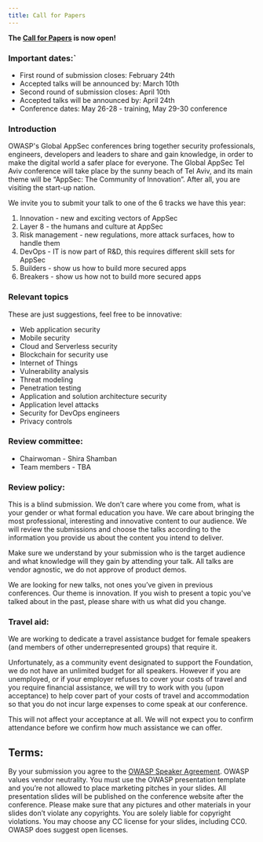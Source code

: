 ```yaml
---
title: Call for Papers 
---
```


**The <a href="https://owasp.submittable.com/submit/132865/global-appsec-tel-aviv-2019-call-for-papers" target="_blank">Call for Papers</a> is now open!**


### Important dates:`

* First round of submission closes: February 24th
* Accepted talks will be announced by: March 10th
* Second round of submission closes: April 10th
* Accepted talks will be announced by: April 24th
* Conference dates: May 26-28 - training, May 29-30 conference

### Introduction

OWASP's Global AppSec conferences bring together security professionals, engineers, developers and leaders to share and gain knowledge, in order to make the digital world a safer place for everyone. The Global AppSec Tel Aviv conference will take place by the sunny beach of Tel Aviv, and its main theme will be “AppSec: The Community of Innovation”. After all, you are visiting the start-up nation.

We invite you to submit your talk to one of the 6 tracks we have this year:

1. Innovation - new and exciting vectors of AppSec
2. Layer 8 - the humans and culture at AppSec 
3. Risk management - new regulations, more attack surfaces, how to handle them
4. DevOps - IT is now part of R&D, this requires different skill sets for AppSec
5. Builders - show us how to build more secured apps
6. Breakers - show us how not to build more secured apps

### Relevant topics

These are just suggestions, feel free to be innovative:

* Web application security
* Mobile security
* Cloud and Serverless security
* Blockchain for security use
* Internet of Things
* Vulnerability analysis
* Threat modeling
* Penetration testing
* Application and solution architecture security
* Application level attacks
* Security for DevOps engineers
* Privacy controls

### Review committee:
* Chairwoman - Shira Shamban
* Team members - TBA

### Review policy:

This is a blind submission. We don’t care where you come from, what is your gender or what formal education you have. We care about bringing the most professional, interesting and innovative content to our audience. We will review the submissions and choose the talks according to the information you provide us about the content you intend to deliver.  

Make sure we understand by your submission who is the target audience and what knowledge will they gain by attending your talk. All talks are vendor agnostic, we do not approve of product demos.

We are looking for new talks, not ones you’ve given in previous conferences. Our theme is innovation. If you wish to present a topic you've talked about in the past, please share with us what did you change.

### Travel aid:

We are working to dedicate a travel assistance budget for female speakers (and members of other underrepresented groups) that require it. 

Unfortunately, as a community event designated to support the Foundation, we do not have an unlimited budget for all speakers. However if you are unemployed, or if your employer refuses to cover your costs of travel and you require financial assistance, we will try to work with you (upon acceptance) to help cover part of your costs of travel and accommodation so that you do not incur large expenses to come speak at our conference. 

This will not affect your acceptance at all. We will not expect you to confirm attendance before we confirm how much assistance we can offer. 

## Terms:

By your submission you agree to the [OWASP Speaker Agreement](docs/Speaker_Agreement.pdf). OWASP values vendor neutrality. You must use the OWASP presentation template and you’re not allowed to place marketing pitches in your slides. All presentation slides will be published on the conference website after the conference. Please make sure that any pictures and other materials in your slides don’t violate any copyrights. You are solely liable for copyright violations. You may choose any CC license for your slides, including CC0. OWASP does suggest open licenses.
